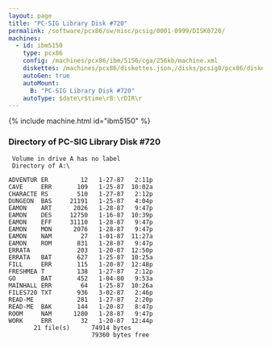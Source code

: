```yaml
---
layout: page
title: "PC-SIG Library Disk #720"
permalink: /software/pcx86/sw/misc/pcsig/0001-0999/DISK0720/
machines:
  - id: ibm5150
    type: pcx86
    config: /machines/pcx86/ibm/5150/cga/256kb/machine.xml
    diskettes: /machines/pcx86/diskettes.json,/disks/pcsig0/pcx86/diskettes.json
    autoGen: true
    autoMount:
      B: "PC-SIG Library Disk #720"
    autoType: $date\r$time\rB:\rDIR\r
---
```


{% include machine.html id="ibm5150" %}

### Directory of PC-SIG Library Disk #720

     Volume in drive A has no label
     Directory of A:\

    ADVENTUR ER         12   1-27-87   2:11p
    CAVE     ERR       109   1-25-87  10:02a
    CHARACTE RS        510   1-27-87   2:12p
    DUNGEON  BAS     21191   1-25-87   4:04p
    EAMON    ART      2026   1-28-87   9:47p
    EAMON    DES     12750   1-16-87  10:39p
    EAMON    EFF     31110   1-28-87   9:47p
    EAMON    MON      2076   1-28-87   9:47p
    EAMON    NAM        27   1-01-87  11:27a
    EAMON    ROM       831   1-28-87   9:47p
    ERRATA             203   1-20-87  12:50p
    ERRATA   BAT       627   1-25-87  10:25a
    FILL     ERR       115   1-20-87  12:48p
    FRESHMEA T         138   1-27-87   2:12p
    GO       BAT       452   1-04-80   9:53a
    MAINHALL ERR        64   1-25-87  10:26a
    FILES720 TXT       936   3-02-87   2:46p
    READ-ME            281   1-27-87   2:20p
    READ-ME  BAK       144   1-20-87   8:47p
    ROOM     NAM      1280   1-28-87   9:47p
    WORK     ERR        32   1-20-87  12:44p
           21 file(s)      74914 bytes
                           79360 bytes free
